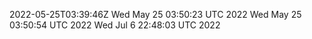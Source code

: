 2022-05-25T03:39:46Z
Wed May 25 03:50:23 UTC 2022
Wed May 25 03:50:54 UTC 2022
Wed Jul  6 22:48:03 UTC 2022

